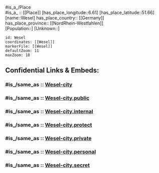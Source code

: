 ﻿---
confidential: public
isDeleted: false
location:
- 51.66
- 6.61
mapmarker: city
mapzoom:
- 7
- 12
SpocWebEntityId: 35561
tags:
- geo/City
type: City
---

#is_a_/Place  
#is_a_ :: [[Place]] 
[has_place_longitude::6.61] 
[has_place_latitude::51.66] 
[name::Wesel] 
has_place_country:: [[Germany]]  
has_place_province:: [[NordRhein-Westfahlen]]  
[Population::] 
[Unknown::] 


```leaflet
id: Wesel
coordinates: [[Wesel]] 
markerFile: [[Wesel]] 
defaultZoom: 11 
maxZoom: 18
```


## Confidential Links & Embeds: 

### #is_/same_as :: [Wesel-city](/_Standards/Earth/Continent/Europe/Europe~Central/Germany/Germany~West/Nordrhein-Westfalen/counties~NW/Wesel/cities~Wesel/Wesel-city.md) 

### #is_/same_as :: [Wesel-city.public](/_public/Earth/Continent/Europe/Europe~Central/Germany/Germany~West/Nordrhein-Westfalen/counties~NW/Wesel/cities~Wesel/Wesel-city.public.md) 

### #is_/same_as :: [Wesel-city.internal](/_internal/Earth/Continent/Europe/Europe~Central/Germany/Germany~West/Nordrhein-Westfalen/counties~NW/Wesel/cities~Wesel/Wesel-city.internal.md) 

### #is_/same_as :: [Wesel-city.protect](/_protect/Earth/Continent/Europe/Europe~Central/Germany/Germany~West/Nordrhein-Westfalen/counties~NW/Wesel/cities~Wesel/Wesel-city.protect.md) 

### #is_/same_as :: [Wesel-city.private](/_private/Earth/Continent/Europe/Europe~Central/Germany/Germany~West/Nordrhein-Westfalen/counties~NW/Wesel/cities~Wesel/Wesel-city.private.md) 

### #is_/same_as :: [Wesel-city.personal](/_personal/Earth/Continent/Europe/Europe~Central/Germany/Germany~West/Nordrhein-Westfalen/counties~NW/Wesel/cities~Wesel/Wesel-city.personal.md) 

### #is_/same_as :: [Wesel-city.secret](/_secret/Earth/Continent/Europe/Europe~Central/Germany/Germany~West/Nordrhein-Westfalen/counties~NW/Wesel/cities~Wesel/Wesel-city.secret.md)

